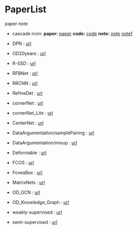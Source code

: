 # PaperList
paper note

- cascade rcnn:
**paper:**  [paper](https://arxiv.org/abs/1712.00726)
**code:**  [code](https://github.com/zhaoweicai/cascade-rcnn)
**note:**  [note](https://blog.csdn.net/wwwhp/article/details/85251587)
            [note1](https://blog.csdn.net/u014380165/article/details/80602027)

- DPN : [url](https://github.com/hbkooo/Paper/tree/master/HBK/DPN)
- OD20years : [url](https://github.com/hbkooo/Paper/tree/master/HBK/OD20years)
- R-SSD : [url](https://github.com/hbkooo/Paper/tree/master/HBK/R-SSD)
- RFBNet : [url](https://github.com/hbkooo/Paper/tree/master/HBK/RFBNet)
- RRCNN : [url](https://github.com/hbkooo/Paper/tree/master/HBK/RRCNN)
- RefineDet : [url](https://github.com/hbkooo/Paper/tree/master/HBK/RefineDet)
- cornerNet : [url](https://github.com/hbkooo/Paper/tree/master/HBK/cornerNet)
- cornerNet_Lite : [url](https://github.com/hbkooo/Paper/tree/master/HBK/cornerNet_Lite)
- CenterNet : [url](https://github.com/hbkooo/Paper/tree/master/HBK/CenterNet)
- DataArgumentation/samplePairing : [url](https://github.com/hbkooo/Paper/tree/master/HBK/DataAugmentation/samplePairing)
- DataArgumentation/mixup : [url](https://github.com/hbkooo/Paper/tree/master/HBK/DataAugmentation/mixup)
- Deformable : [url](https://github.com/hbkooo/Paper/tree/master/HBK/Deformable)
- FCOS : [url](https://github.com/hbkooo/Paper/tree/master/HBK/FCOS)
- FoveaBox : [url](https://github.com/hbkooo/Paper/tree/master/HBK/FoveaBox)
- MatrixNets : [url](https://github.com/hbkooo/Paper/tree/master/HBK/MatrixNets)
- OD_GCN : [url](https://github.com/hbkooo/Paper/tree/master/HBK/OD_GCN)
- OD_Knowledge_Graph : [url](https://github.com/hbkooo/Paper/tree/master/HBK/OD_meet_knowledgeGraph)
- weakly-supervised : [url](https://github.com/hbkooo/Paper/tree/master/HBK/weakly-supervised)
- semi-supervised : [url](https://github.com/hbkooo/Paper/tree/master/HBK/semi-supervised)
